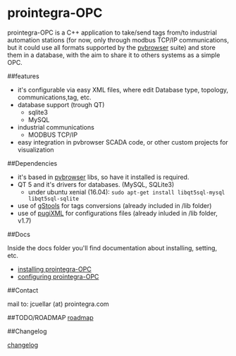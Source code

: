 prointegra-OPC
========

prointegra-OPC is a C++ application to take/send tags from/to industrial automation stations (for now, only through modbus TCP/IP communications, but it could use all formats supported by the [pvbrowser](http://pvbrowser.de) suite) and store them in a database, with the aim to share it to others systems as a simple OPC.

##features

+ it's configurable via easy XML files, where edit Database type, topology, communications,tag, etc.
+ database support (trough QT)
    - sqlite3
    - MySQL
+ industrial communications
    - MODBUS TCP/IP
+ easy integration in pvbrowser SCADA code, or other custom projects for visualization

##Dependencies

+ it's based in [pvbrowser](http://pvbrowser.de) libs, so have it installed is required.
+ QT 5 and it's drivers for databases. (MySQL, SQLite3)
    - under ubuntu xenial (16.04): ``` sudo apt-get install libqt5sql-mysql libqt5sql-sqlite ```
+ use of [gStools](https://github.com/gentooza/gStools) for tags conversions (already included in /lib folder)
+ use of [pugiXML](https://github.com/zeux/pugixml) for configurations files (already inluded in /lib folder, v1.7)

##Docs

Inside the docs folder you'll find documentation
 about installing, setting, etc.

+ [installing prointegra-OPC](docs/installing.md)
+ [configuring prointegra-OPC](docs/configuring.md)


##Contact

mail to: jcuellar (at) prointegra.com

##TODO/ROADMAP
[roadmap](./ROADMAP.md)

##Changelog

[changelog](./CHANGELOG.md)

